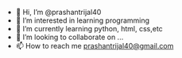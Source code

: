 - 👋 Hi, I’m @prashantrijal40
- 👀 I’m interested in learning programming
- 🌱 I’m currently learning python, html, css,etc
- 💞️ I’m looking to collaborate on ...
- 📫 How to reach me prashantrijal40@gmail.com

<!---
prashantrijal40/prashantrijal40 is a ✨ special ✨ repository because its `README.md` (this file) appears on your GitHub profile.
You can click the Preview link to take a look at your changes.
--->
